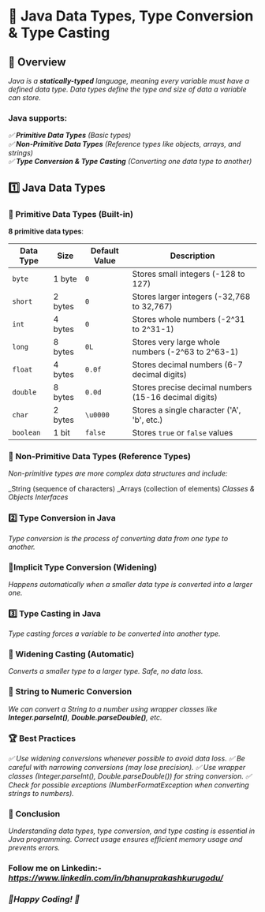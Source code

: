 
# 🔢 Java Data Types, Type Conversion & Type Casting  





## 📌 Overview  
_Java is a **statically-typed** language, meaning every variable must have a defined data type. Data types define the type and size of data a variable can store._  

### **Java supports:**

_✅ **Primitive Data Types** (Basic types)  
✅ **Non-Primitive Data Types** (Reference types like objects, arrays, and strings)  
✅ **Type Conversion & Type Casting** (Converting one data type to another)_



## 1️⃣ Java Data Types  

### 🔹 Primitive Data Types (Built-in)  

 **8 primitive data types**:  

| Data Type | Size | Default Value | Description |
|-----------|------|--------------|-------------|
| `byte`    | 1 byte  | `0`         | Stores small integers (-128 to 127) |
| `short`   | 2 bytes | `0`         | Stores larger integers (-32,768 to 32,767) |
| `int`     | 4 bytes | `0`         | Stores whole numbers (-2^31 to 2^31-1) |
| `long`    | 8 bytes | `0L`        | Stores very large whole numbers (-2^63 to 2^63-1) |
| `float`   | 4 bytes | `0.0f`      | Stores decimal numbers (6-7 decimal digits) |
| `double`  | 8 bytes | `0.0d`      | Stores precise decimal numbers (15-16 decimal digits) |
| `char`    | 2 bytes | `\u0000`    | Stores a single character ('A', 'b', etc.) |
| `boolean` | 1 bit  | `false`     | Stores `true` or `false` values |_


### 🔹 Non-Primitive Data Types (Reference Types)

 _Non-primitive types are more complex data structures and include:_

_String (sequence of characters)
_Arrays (collection of elements)
_Classes & Objects
Interfaces_

### 2️⃣ Type Conversion in Java

_Type conversion is the process of converting data from one type to another._

### 🔹Implicit Type Conversion (Widening)

_Happens automatically when a smaller data type is converted into a larger one._



### 3️⃣ Type Casting in Java

_Type casting forces a variable to be converted into another type._

### 🔹 Widening Casting (Automatic) 

_Converts a smaller type to a larger type. Safe, no data loss._

### 🔹 String to Numeric Conversion

  _We can convert a String to a number using wrapper classes like **Integer.parseInt()**, **Double.parseDouble()**, etc._

### 🏆 Best Practices

_✅ Use widening conversions whenever possible to avoid data loss.
✅ Be careful with narrowing conversions (may lose precision).
✅ Use wrapper classes (Integer.parseInt(), Double.parseDouble()) for string conversion.
✅ Check for possible exceptions (NumberFormatException when converting strings to numbers)._

### 📢 Conclusion

_Understanding data types, type conversion, and type casting is essential in Java programming. Correct usage ensures efficient memory usage and prevents errors._




### Follow me on Linkedin:- _https://www.linkedin.com/in/bhanuprakashkurugodu/_



### _🚀Happy Coding! 🎯_

